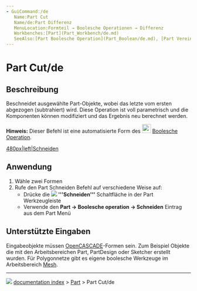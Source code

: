 ```yaml
---
- GuiCommand:/de
   Name:Part Cut
   Name/de:Part Differenz
   MenuLocation:Formteil → Boolesche Operationen → Differenz
   Workbenches:[Part](Part_Workbench/de.md)
   SeeAlso:[Part Boolesche Operation](Part_Boolean/de.md), [Part Vereinigung](Part_Fuse/de.md), [Part Schnitt](Part_Common/de.md)
---
```


# Part Cut/de



## Beschreibung

Beschneidet ausgewählte Part-Objekte, wobei das letzte vom ersten abgezogen (subtrahiert) wird. Diese Operation ist voll parametrisch und die Komponenten können modifiziert und das Ergebnis neu berechnet werden.

**Hinweis:** Dieser Befehl ist eine automatisierte Form des <img alt="" src=images/Part_Booleans.svg  style="width:24px;"> [Boolesche Operation](Part_Boolean/de.md).

[480px\|left\|Schneiden](IMAGE:Part_Cut_01.png.md)



## Anwendung

1.  Wähle zwei Formen
2.  Rufe den Part Schneiden Befehl auf verschiedene Weise auf:
    -   Drücke die **![](images/) '''Schneiden'''** Schaltfläche in der Part Werkzeugleiste
    -   Verwende den **Part → Boolesche operation → Schneiden** Eintrag aus dem Part Menü



## Unterstützte Eingaben 

Eingabeobjekte müssen [OpenCASCADE](OpenCASCADE/de.md)-Formen sein. Zum Beispiel Objekte die mit den Arbeitsbereichen Part, PartDesign oder Sketcher erstellt wurden. Für Polygonnetze gibt es eigene boolesche Werkzeuge im Arbeitsbereich [Mesh](Mesh_Workbench/de.md).



---
![](images/Button_right.svg) [documentation index](../README.md) > [Part](Part_Workbench.md) > Part Cut/de
